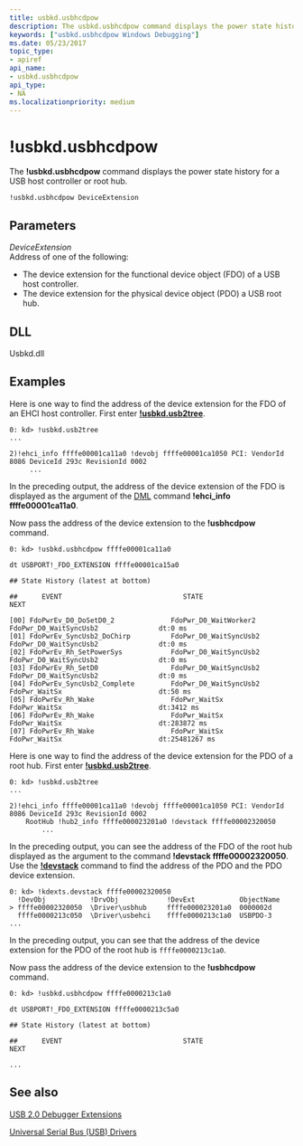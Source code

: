 ```yaml
---
title: usbkd.usbhcdpow
description: The usbkd.usbhcdpow command displays the power state history for a USB host controller or root hub.
keywords: ["usbkd.usbhcdpow Windows Debugging"]
ms.date: 05/23/2017
topic_type:
- apiref
api_name:
- usbkd.usbhcdpow
api_type:
- NA
ms.localizationpriority: medium
---
```


# !usbkd.usbhcdpow


The **!usbkd.usbhcdpow** command displays the power state history for a USB host controller or root hub.

```dbgcmd
!usbkd.usbhcdpow DeviceExtension
```

## <span id="ddk__devobj_dbg"></span><span id="DDK__DEVOBJ_DBG"></span>Parameters


<span id="_______DeviceExtension______"></span><span id="_______deviceextension______"></span><span id="_______DEVICEEXTENSION______"></span> *DeviceExtension*   
Address of one of the following:

-   The device extension for the functional device object (FDO) of a USB host controller.
-   The device extension for the physical device object (PDO) a USB root hub.

## <span id="DLL"></span><span id="dll"></span>DLL


Usbkd.dll

Examples
--------

Here is one way to find the address of the device extension for the FDO of an EHCI host controller. First enter [**!usbkd.usb2tree**](-usbkd-usb2tree.md).

```dbgcmd
0: kd> !usbkd.usb2tree
...

2)!ehci_info ffffe00001ca11a0 !devobj ffffe00001ca1050 PCI: VendorId 8086 DeviceId 293c RevisionId 0002 
     ...
```

In the preceding output, the address of the device extension of the FDO is displayed as the argument of the [DML](debugger-markup-language-commands.md) command **!ehci\_info ffffe00001ca11a0**.

Now pass the address of the device extension to the **!usbhcdpow** command.

```dbgcmd
0: kd> !usbkd.usbhcdpow ffffe00001ca11a0

dt USBPORT!_FDO_EXTENSION ffffe00001ca15a0

## State History (latest at bottom)

##      EVENT                              STATE                              NEXT

[00] FdoPwrEv_D0_DoSetD0_2              FdoPwr_D0_WaitWorker2              FdoPwr_D0_WaitSyncUsb2               dt:0 ms
[01] FdoPwrEv_SyncUsb2_DoChirp          FdoPwr_D0_WaitSyncUsb2             FdoPwr_D0_WaitSyncUsb2               dt:0 ms
[02] FdoPwrEv_Rh_SetPowerSys            FdoPwr_D0_WaitSyncUsb2             FdoPwr_D0_WaitSyncUsb2               dt:0 ms
[03] FdoPwrEv_Rh_SetD0                  FdoPwr_D0_WaitSyncUsb2             FdoPwr_D0_WaitSyncUsb2               dt:0 ms
[04] FdoPwrEv_SyncUsb2_Complete         FdoPwr_D0_WaitSyncUsb2             FdoPwr_WaitSx                        dt:50 ms
[05] FdoPwrEv_Rh_Wake                   FdoPwr_WaitSx                      FdoPwr_WaitSx                        dt:3412 ms
[06] FdoPwrEv_Rh_Wake                   FdoPwr_WaitSx                      FdoPwr_WaitSx                        dt:283872 ms
[07] FdoPwrEv_Rh_Wake                   FdoPwr_WaitSx                      FdoPwr_WaitSx                        dt:25481267 ms
```

Here is one way to find the address of the device extension for the PDO of a root hub. First enter [**!usbkd.usb2tree**](-usbkd-usb2tree.md).

```dbgcmd
0: kd> !usbkd.usb2tree
...

2)!ehci_info ffffe00001ca11a0 !devobj ffffe00001ca1050 PCI: VendorId 8086 DeviceId 293c RevisionId 0002 
    RootHub !hub2_info ffffe000023201a0 !devstack ffffe00002320050
        ...
```

In the preceding output, you can see the address of the FDO of the root hub displayed as the argument to the command **!devstack ffffe00002320050**. Use the [**!devstack**](-devstack.md) command to find the address of the PDO and the PDO device extension.

```dbgcmd
0: kd> !kdexts.devstack ffffe00002320050
  !DevObj           !DrvObj            !DevExt           ObjectName
> ffffe00002320050  \Driver\usbhub     ffffe000023201a0  0000002d
  ffffe0000213c050  \Driver\usbehci    ffffe0000213c1a0  USBPDO-3
...
```

In the preceding output, you can see that the address of the device extension for the PDO of the root hub is `ffffe0000213c1a0`.

Now pass the address of the device extension to the **!usbhcdpow** command.

```dbgcmd
0: kd> !usbkd.usbhcdpow ffffe0000213c1a0

dt USBPORT!_FDO_EXTENSION ffffe0000213c5a0

## State History (latest at bottom)

##      EVENT                              STATE                              NEXT

...
```

## <span id="see_also"></span>See also


[USB 2.0 Debugger Extensions](usb-2-0-extensions.md)

[Universal Serial Bus (USB) Drivers](../usbcon/index.md)

 

